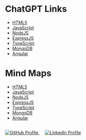 <!--
  Author: omteja04
  Created on: 11-05-2025 15:37:28
  Description: MSD
-->

# ChatGPT Links

- [HTML5](https://chatgpt.com/share/68203089-f51c-8007-91ab-37c9b632e4b6)
- [JavaScript](https://chatgpt.com/share/6820544f-be20-8007-908c-eb8cf921f658)
- [NodeJS](https://chatgpt.com/share/6820700f-5e18-8007-9804-749179cd3d21)
- [ExpressJS](https://chatgpt.com/share/682075c4-2964-8007-aca8-5911e39c2fcd)
- [TypeScript](./TypeScript)
- [MongoDB](./MongoDB)
- [Angular](./Angular)

# Mind Maps

- [HTML5](./HTML5.html)
- [JavaScript](./JavaScript.html)
- [NodeJS](./NodeJS.html)
- [ExpressJS](./ExpressJS.html)
- [TypeScript](./TypeScript.html)
- [MongoDB](./MongoDB.html)
- [Angular](./Angular.html)

<br>
<span align='center'>
  <a href='https://github.com/omteja04' target='_blank'>
    <img src='https://img.shields.io/badge/GitHub-omteja04-181717?logo=github' alt='GitHub Profile'>
  </a>
</span> &emsp;
<span align='center'>
  <a href='https://linkedin.com/in/omteja' target='_blank'>
    <img src='https://img.shields.io/badge/Linkedin-omteja-0000FF?logo=linkedin' alt='LinkedIn Profile'>
  </a>
</span>
